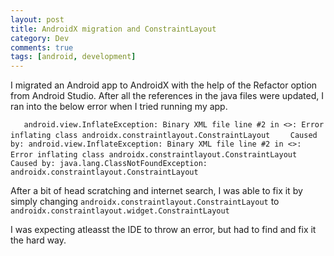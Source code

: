 ```yaml
---
layout: post
title: AndroidX migration and ConstraintLayout
category: Dev
comments: true
tags: [android, development]
---
```

I migrated an Android app to AndroidX with the help of the Refactor option from Android Studio. After all the references in the java files were updated,
I ran into the below error when I tried running my app.

`   android.view.InflateException: Binary XML file line #2 in <>: Error inflating class androidx.constraintlayout.ConstraintLayout`
`    Caused by: android.view.InflateException: Binary XML file line #2 in <>: Error inflating class androidx.constraintlayout.ConstraintLayout`
`    Caused by: java.lang.ClassNotFoundException: androidx.constraintlayout.ConstraintLayout`

After a bit of head scratching and internet search, I was able to fix it by simply changing 
`androidx.constraintlayout.ConstraintLayout` to `androidx.constraintlayout.widget.ConstraintLayout`

I was expecting atleasst the IDE to throw an error, but had to find and fix it the hard way.
